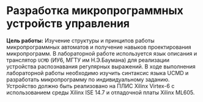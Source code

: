 
<style>

/* By default, make all images center-aligned, and 60% of the width
of the screen in size */
img
{
    display:block;
    float:none;
    margin-left:auto;
    margin-right:auto;
    width:90%;
}

/* Create a CSS class to style images to 90% */
.fullPic
{
    display:block;
    float:none;
    margin-left:auto;
    margin-right:auto;
    width:100%;
}

/* Create a CSS class to style images to 60% */
.normalPic
{
    display:block;
    float:none;
    margin-left:auto;
    margin-right:auto;
    width:60%;
}

/* Create a CSS class to style images to 40% */
.thinPic
{
    display:block;
    float:none;
    margin-left:auto;
    margin-right:auto;
    width:40%;
}

/* Create a CSS class to style images to 20% */
.smallPic
{
    display:inline-block;
    float:left;
    margin-left:none;
    margin-right:none;
    width:150px;
}

/* Create a CSS class to style images to left-align, or "float left" */
.leftAlign
{
    display:inline-block;
    float:left;
    /* provide a 15 pixel gap between the image and the text to its right */
    margin-right:15px;
}

/* Create a CSS class to style images to right-align, or "float right" */
.rightAlign
{
    display:inline-block;
    float:right;
    /* provide a 15 pixel gap between the image and the text to its left */
    margin-left:15px;
}
.image-caption {
  text-align: center;
  font-size: 1.0rem;
}

</style>

# Разработка микропрограммных устройств управления

**Цель работы:**  Изучение структуры и принципов работы микропрограммных автоматов и получение навыков проектирования микропрограмм. В лабораторной работе используется язык описания и транслятор `UCMD` (ИУ6, МГТУ им Н.Э.Баумана) для реализации устройства распознавания регулярных выражений. В ходе выполнения лабораторной работы необходимо изучить синтаксис языка UCMD и разработать микропрограмму по индивидуальному заданию. Устройство должно быть реализовано на ПЛИС Xilinx Virtex-6 с использованием среды Xilinx ISE 14.7 и отладочной платы Xilinx ML605. 


